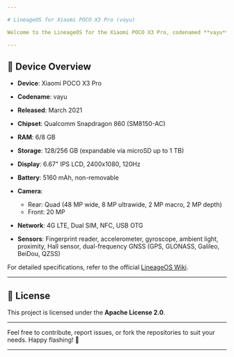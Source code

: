 ```yaml
---

# LineageOS for Xiaomi POCO X3 Pro (vayu)

Welcome to the LineageOS for the Xiaomi POCO X3 Pro, codenamed **vayu**. This organisation contains the necessary configurations and source code to build LineageOS for this device.

---
```


## 📱 Device Overview

* **Device**: Xiaomi POCO X3 Pro
* **Codename**: vayu
* **Released**: March 2021
* **Chipset**: Qualcomm Snapdragon 860 (SM8150-AC)
* **RAM**: 6/8 GB
* **Storage**: 128/256 GB (expandable via microSD up to 1 TB)
* **Display**: 6.67" IPS LCD, 2400x1080, 120Hz
* **Battery**: 5160 mAh, non-removable
* **Camera**:

  * Rear: Quad (48 MP wide, 8 MP ultrawide, 2 MP macro, 2 MP depth)
  * Front: 20 MP
* **Network**: 4G LTE, Dual SIM, NFC, USB OTG
* **Sensors**: Fingerprint reader, accelerometer, gyroscope, ambient light, proximity, Hall sensor, dual-frequency GNSS (GPS, GLONASS, Galileo, BeiDou, QZSS)

For detailed specifications, refer to the official [LineageOS Wiki](https://wiki.lineageos.org/devices/vayu/).

---

## 📄 License

This project is licensed under the **Apache License 2.0**.

---

Feel free to contribute, report issues, or fork the repositories to suit your needs. Happy flashing! 🚀

---
